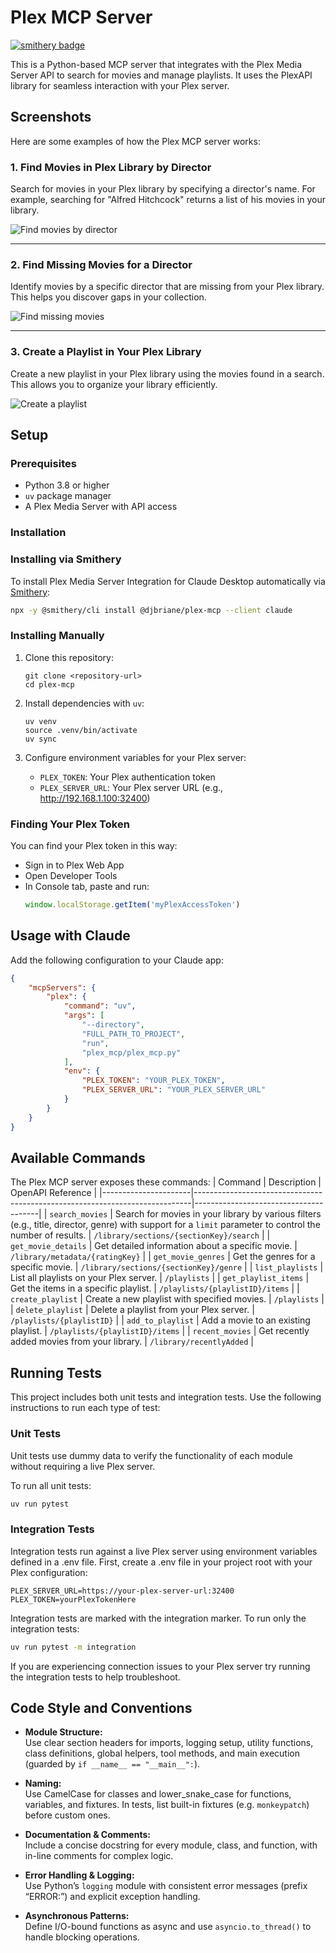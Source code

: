 # Plex MCP Server

[![smithery badge](https://smithery.ai/badge/@djbriane/plex-mcp)](https://smithery.ai/server/@djbriane/plex-mcp)

This is a Python-based MCP server that integrates with the Plex Media Server API to search for movies and manage playlists. It uses the PlexAPI library for seamless interaction with your Plex server.

## Screenshots

Here are some examples of how the Plex MCP server works:

### 1. Find Movies in Plex Library by Director
Search for movies in your Plex library by specifying a director's name. For example, searching for "Alfred Hitchcock" returns a list of his movies in your library.

![Find movies by director](images/plex-mcp-search-movies-hitchcock.png)

---

### 2. Find Missing Movies for a Director
Identify movies by a specific director that are missing from your Plex library. This helps you discover gaps in your collection.

![Find missing movies](images/plex-mcp-missing-movies.png)

---

### 3. Create a Playlist in Your Plex Library
Create a new playlist in your Plex library using the movies found in a search. This allows you to organize your library efficiently.

![Create a playlist](images/plex-mcp-create-playlist.png)


## Setup

### Prerequisites

- Python 3.8 or higher
- `uv` package manager
- A Plex Media Server with API access

### Installation

### Installing via Smithery

To install Plex Media Server Integration for Claude Desktop automatically via [Smithery](https://smithery.ai/server/@djbriane/plex-mcp):

```bash
npx -y @smithery/cli install @djbriane/plex-mcp --client claude
```

### Installing Manually
1. Clone this repository:
   ```
   git clone <repository-url>
   cd plex-mcp
   ```

2. Install dependencies with `uv`:
   ```
   uv venv
   source .venv/bin/activate
   uv sync
   ```

3. Configure environment variables for your Plex server:
   - `PLEX_TOKEN`: Your Plex authentication token
   - `PLEX_SERVER_URL`: Your Plex server URL (e.g., http://192.168.1.100:32400)

### Finding Your Plex Token

You can find your Plex token in this way:

   - Sign in to Plex Web App
   - Open Developer Tools
   - In Console tab, paste and run:
     ```javascript
     window.localStorage.getItem('myPlexAccessToken')
     ```

## Usage with Claude

Add the following configuration to your Claude app:

```json
{
    "mcpServers": {
        "plex": {
            "command": "uv",
            "args": [
                "--directory",
                "FULL_PATH_TO_PROJECT",
                "run",
                "plex_mcp/plex_mcp.py"
            ],
            "env": {
                "PLEX_TOKEN": "YOUR_PLEX_TOKEN",
                "PLEX_SERVER_URL": "YOUR_PLEX_SERVER_URL"
            }
        }
    }
}
```

## Available Commands

The Plex MCP server exposes these commands:
| Command              | Description                                                                 | OpenAPI Reference                     |
|----------------------|-----------------------------------------------------------------------------|---------------------------------------|
| `search_movies`      | Search for movies in your library by various filters (e.g., title, director, genre) with support for a `limit` parameter to control the number of results. | `/library/sections/{sectionKey}/search` |
| `get_movie_details`  | Get detailed information about a specific movie.                           | `/library/metadata/{ratingKey}`       |
| `get_movie_genres`   | Get the genres for a specific movie.                                       | `/library/sections/{sectionKey}/genre` |
| `list_playlists`     | List all playlists on your Plex server.                                    | `/playlists`                          |
| `get_playlist_items` | Get the items in a specific playlist.                                      | `/playlists/{playlistID}/items`       |
| `create_playlist`    | Create a new playlist with specified movies.                              | `/playlists`                          |
| `delete_playlist`    | Delete a playlist from your Plex server.                                  | `/playlists/{playlistID}`             |
| `add_to_playlist`    | Add a movie to an existing playlist.                                       | `/playlists/{playlistID}/items`       |
| `recent_movies`      | Get recently added movies from your library.                              | `/library/recentlyAdded`              |

## Running Tests

This project includes both unit tests and integration tests. Use the following instructions to run each type of test:

### Unit Tests

Unit tests use dummy data to verify the functionality of each module without requiring a live Plex server.

To run all unit tests:
```bash
uv run pytest
```

### Integration Tests

Integration tests run against a live Plex server using environment variables defined in a .env file. First, create a .env file in your project root with your Plex configuration:

```env
PLEX_SERVER_URL=https://your-plex-server-url:32400
PLEX_TOKEN=yourPlexTokenHere
```

Integration tests are marked with the integration marker. To run only the integration tests:

```bash
uv run pytest -m integration
```

If you are experiencing connection issues to your Plex server try running the integration tests to help troubleshoot.

## Code Style and Conventions

- **Module Structure:**  
  Use clear section headers for imports, logging setup, utility functions, class definitions, global helpers, tool methods, and main execution (guarded by `if __name__ == "__main__":`).

- **Naming:**  
  Use CamelCase for classes and lower_snake_case for functions, variables, and fixtures. In tests, list built-in fixtures (e.g. `monkeypatch`) before custom ones.

- **Documentation & Comments:**  
  Include a concise docstring for every module, class, and function, with in-line comments for complex logic.

- **Error Handling & Logging:**  
  Use Python’s `logging` module with consistent error messages (prefix “ERROR:”) and explicit exception handling.

- **Asynchronous Patterns:**  
  Define I/O-bound functions as async and use `asyncio.to_thread()` to handle blocking operations.

